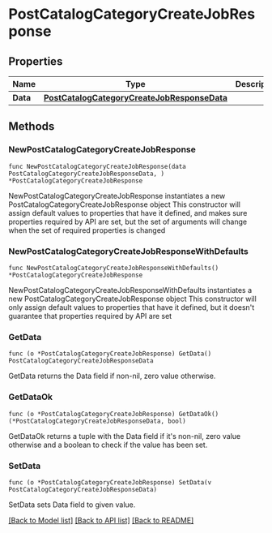 # PostCatalogCategoryCreateJobResponse

## Properties

Name | Type | Description | Notes
------------ | ------------- | ------------- | -------------
**Data** | [**PostCatalogCategoryCreateJobResponseData**](PostCatalogCategoryCreateJobResponseData.md) |  | 

## Methods

### NewPostCatalogCategoryCreateJobResponse

`func NewPostCatalogCategoryCreateJobResponse(data PostCatalogCategoryCreateJobResponseData, ) *PostCatalogCategoryCreateJobResponse`

NewPostCatalogCategoryCreateJobResponse instantiates a new PostCatalogCategoryCreateJobResponse object
This constructor will assign default values to properties that have it defined,
and makes sure properties required by API are set, but the set of arguments
will change when the set of required properties is changed

### NewPostCatalogCategoryCreateJobResponseWithDefaults

`func NewPostCatalogCategoryCreateJobResponseWithDefaults() *PostCatalogCategoryCreateJobResponse`

NewPostCatalogCategoryCreateJobResponseWithDefaults instantiates a new PostCatalogCategoryCreateJobResponse object
This constructor will only assign default values to properties that have it defined,
but it doesn't guarantee that properties required by API are set

### GetData

`func (o *PostCatalogCategoryCreateJobResponse) GetData() PostCatalogCategoryCreateJobResponseData`

GetData returns the Data field if non-nil, zero value otherwise.

### GetDataOk

`func (o *PostCatalogCategoryCreateJobResponse) GetDataOk() (*PostCatalogCategoryCreateJobResponseData, bool)`

GetDataOk returns a tuple with the Data field if it's non-nil, zero value otherwise
and a boolean to check if the value has been set.

### SetData

`func (o *PostCatalogCategoryCreateJobResponse) SetData(v PostCatalogCategoryCreateJobResponseData)`

SetData sets Data field to given value.



[[Back to Model list]](../README.md#documentation-for-models) [[Back to API list]](../README.md#documentation-for-api-endpoints) [[Back to README]](../README.md)


